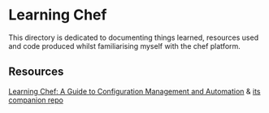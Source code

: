 # Learning Chef  
This directory is dedicated to documenting things learned, resources used and code produced whilst familiarising myself with the chef platform.

## Resources
[Learning Chef: A Guide to Configuration Management and Automation](https://books.google.co.uk/books/about/Learning_Chef.html?id=LpY8BQAAQBAJ&source=kp_book_description&redir_esc=y) & [its companion repo](https://github.com/learningchef/learningchef-code)  


